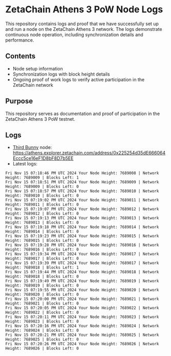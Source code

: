 # ZetaChain Athens 3 PoW Node Logs
This repository contains logs and proof that we have successfully set up and run a node on the ZetaChain Athens 3 network. The logs demonstrate continuous node operation, including synchronization details and performance.

## Contents
- Node setup information
- Synchronization logs with block height details
- Ongoing proof of work logs to verify active participation in the ZetaChain network

## Purpose
This repository serves as documentation and proof of participation in the ZetaChain Athens 3 PoW testnet.

## Logs

- [Third Bunny](https://thirdbunny.xyz/) node: https://athens.explorer.zetachain.com/address/0x225254d35dE666064Eccc5ce16eF1D8bF8D7b5EE
- Latest logs:
```
Fri Nov 15 07:18:46 PM UTC 2024 Your Node Height: 7689008 | Network Height: 7689009 | Blocks Left: 1
Fri Nov 15 07:18:51 PM UTC 2024 Your Node Height: 7689009 | Network Height: 7689009 | Blocks Left: 0
Fri Nov 15 07:18:57 PM UTC 2024 Your Node Height: 7689010 | Network Height: 7689010 | Blocks Left: 0
Fri Nov 15 07:19:02 PM UTC 2024 Your Node Height: 7689011 | Network Height: 7689011 | Blocks Left: 0
Fri Nov 15 07:19:07 PM UTC 2024 Your Node Height: 7689012 | Network Height: 7689012 | Blocks Left: 0
Fri Nov 15 07:19:13 PM UTC 2024 Your Node Height: 7689013 | Network Height: 7689013 | Blocks Left: 0
Fri Nov 15 07:19:18 PM UTC 2024 Your Node Height: 7689014 | Network Height: 7689014 | Blocks Left: 0
Fri Nov 15 07:19:23 PM UTC 2024 Your Node Height: 7689015 | Network Height: 7689015 | Blocks Left: 0
Fri Nov 15 07:19:28 PM UTC 2024 Your Node Height: 7689016 | Network Height: 7689016 | Blocks Left: 0
Fri Nov 15 07:19:34 PM UTC 2024 Your Node Height: 7689017 | Network Height: 7689017 | Blocks Left: 0
Fri Nov 15 07:19:39 PM UTC 2024 Your Node Height: 7689017 | Network Height: 7689018 | Blocks Left: 1
Fri Nov 15 07:19:44 PM UTC 2024 Your Node Height: 7689018 | Network Height: 7689018 | Blocks Left: 0
Fri Nov 15 07:19:49 PM UTC 2024 Your Node Height: 7689019 | Network Height: 7689019 | Blocks Left: 0
Fri Nov 15 07:19:55 PM UTC 2024 Your Node Height: 7689020 | Network Height: 7689020 | Blocks Left: 0
Fri Nov 15 07:20:00 PM UTC 2024 Your Node Height: 7689021 | Network Height: 7689021 | Blocks Left: 0
Fri Nov 15 07:20:05 PM UTC 2024 Your Node Height: 7689022 | Network Height: 7689022 | Blocks Left: 0
Fri Nov 15 07:20:11 PM UTC 2024 Your Node Height: 7689023 | Network Height: 7689023 | Blocks Left: 0
Fri Nov 15 07:20:16 PM UTC 2024 Your Node Height: 7689024 | Network Height: 7689024 | Blocks Left: 0
Fri Nov 15 07:20:21 PM UTC 2024 Your Node Height: 7689025 | Network Height: 7689025 | Blocks Left: 0
Fri Nov 15 07:20:26 PM UTC 2024 Your Node Height: 7689026 | Network Height: 7689026 | Blocks Left: 0
```
